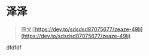 # 泽泽

> 原文:[https://dev.to/sdsdsd87075677/zeaze-49li](https://dev.to/sdsdsd87075677/zeaze-49li)

dfdfdf